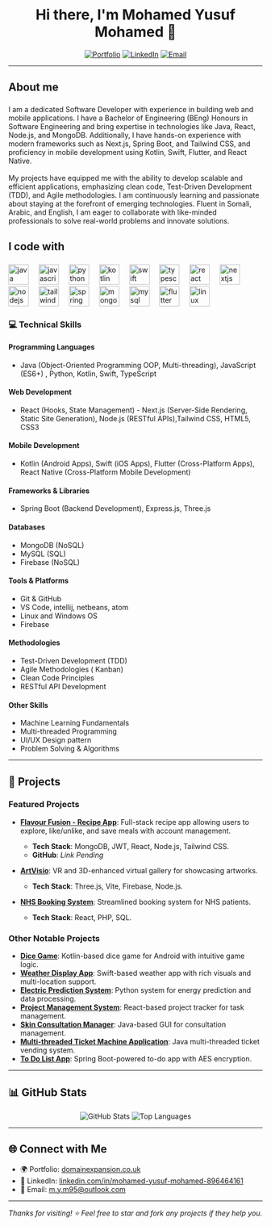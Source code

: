 <h1 align="center">Hi there, I'm Mohamed Yusuf Mohamed 👋</h1>

<p align="center">
  <a href="https://domainexpansion.co.uk/"><img src="https://img.shields.io/badge/-Portfolio-0A1F44?style=for-the-badge&logo=web&logoColor=white" alt="Portfolio"></a>
  <a href="https://www.linkedin.com/in/mohamed-yusuf-mohamed-896464161/"><img src="https://img.shields.io/badge/-LinkedIn-0077B5?style=for-the-badge&logo=linkedin" alt="LinkedIn"></a>
  <a href="mailto:m.y.m95@outlook.com"><img src="https://img.shields.io/badge/-Email-D14836?style=for-the-badge&logo=gmail&logoColor=white" alt="Email"></a>
</p>

---

<h2 align="left">About me</h2>

###

<p align="left">I am a dedicated Software Developer with experience in building web and mobile applications. I have a Bachelor of Engineering (BEng) Honours in Software Engineering and bring expertise in technologies like Java, React, Node.js, and MongoDB. Additionally, I have hands-on experience with modern frameworks such as Next.js, Spring Boot, and Tailwind CSS, and proficiency in mobile development using Kotlin, Swift, Flutter, and React Native.<br><br>My projects have equipped me with the ability to develop scalable and efficient applications, emphasizing clean code, Test-Driven Development (TDD), and Agile methodologies. I am continuously learning and passionate about staying at the forefront of emerging technologies. Fluent in Somali, Arabic, and English, I am eager to collaborate with like-minded professionals to solve real-world problems and innovate solutions.</p>

###

<h2 align="left">I code with</h2>

###

<div align="left">
  <img src="https://cdn.jsdelivr.net/gh/devicons/devicon/icons/java/java-original.svg" height="40" alt="java logo"  />
  <img width="12" />
  <img src="https://cdn.jsdelivr.net/gh/devicons/devicon/icons/javascript/javascript-original.svg" height="40" alt="javascript logo"  />
  <img width="12" />
  <img src="https://cdn.jsdelivr.net/gh/devicons/devicon/icons/python/python-original.svg" height="40" alt="python logo"  />
  <img width="12" />
  <img src="https://cdn.jsdelivr.net/gh/devicons/devicon/icons/kotlin/kotlin-original.svg" height="40" alt="kotlin logo"  />
  <img width="12" />
  <img src="https://cdn.jsdelivr.net/gh/devicons/devicon/icons/swift/swift-original.svg" height="40" alt="swift logo"  />
  <img width="12" />
  <img src="https://cdn.jsdelivr.net/gh/devicons/devicon/icons/typescript/typescript-original.svg" height="40" alt="typescript logo"  />
  <img width="12" />
  <img src="https://cdn.jsdelivr.net/gh/devicons/devicon/icons/react/react-original.svg" height="40" alt="react logo"  />
  <img width="12" />
  <img src="https://cdn.jsdelivr.net/gh/devicons/devicon/icons/nextjs/nextjs-original.svg" height="40" alt="nextjs logo"  />
  <img width="12" />
  <img src="https://cdn.jsdelivr.net/gh/devicons/devicon/icons/nodejs/nodejs-original.svg" height="40" alt="nodejs logo"  />
  <img width="12" />
  <img src="https://cdn.jsdelivr.net/gh/devicons/devicon/icons/tailwindcss/tailwindcss-plain-wordmark.svg" height="40" alt="tailwindcss logo" />
  <img width="12" />
  <img src="https://cdn.jsdelivr.net/gh/devicons/devicon/icons/spring/spring-original.svg" height="40" alt="spring logo"  />
  <img width="12" />
  <img src="https://cdn.jsdelivr.net/gh/devicons/devicon/icons/mongodb/mongodb-original.svg" height="40" alt="mongodb logo"  />
  <img width="12" />
  <img src="https://cdn.jsdelivr.net/gh/devicons/devicon/icons/mysql/mysql-original.svg" height="40" alt="mysql logo"  />
  <img width="12" />
  <img src="https://cdn.jsdelivr.net/gh/devicons/devicon/icons/flutter/flutter-original.svg" height="40" alt="flutter logo"  />
  <img width="12" />
  <img src="https://cdn.jsdelivr.net/gh/devicons/devicon/icons/linux/linux-original.svg" height="40" alt="linux logo"  />
</div>

### 💻 Technical Skills

#### **Programming Languages**
- Java (Object-Oriented Programming OOP, Multi-threading), JavaScript (ES6+) , Python, Kotlin, Swift, TypeScript

#### **Web Development**
- React (Hooks, State Management) - Next.js (Server-Side Rendering, Static Site Generation), Node.js (RESTful APIs),Tailwind CSS, HTML5, CSS3

#### **Mobile Development**

- Kotlin (Android Apps), Swift (iOS Apps),  Flutter (Cross-Platform Apps),  React Native (Cross-Platform Mobile Development)

#### **Frameworks & Libraries**
- Spring Boot (Backend Development), Express.js, Three.js

#### **Databases**
- MongoDB (NoSQL)
- MySQL (SQL)
- Firebase (NoSQL)

#### **Tools & Platforms**
- Git & GitHub
- VS Code, intellij, netbeans, atom
- Linux and Windows OS
- Firebase

#### **Methodologies**
- Test-Driven Development (TDD)
- Agile Methodologies ( Kanban)
- Clean Code Principles
- RESTful API Development

#### **Other Skills**
- Machine Learning Fundamentals
- Multi-threaded Programming
- UI/UX Design pattern
- Problem Solving & Algorithms

---

## 🚀 Projects

### Featured Projects
- **[Flavour Fusion - Recipe App](#)**: Full-stack recipe app allowing users to explore, like/unlike, and save meals with account management.
  - **Tech Stack**: MongoDB, JWT, React, Node.js, Tailwind CSS.
  - **GitHub**: *Link Pending*

- **[ArtVisio](https://github.com/Mohamed-Y-Mohamed/ArtVisio)**: VR and 3D-enhanced virtual gallery for showcasing artworks.
  - **Tech Stack**: Three.js, Vite, Firebase, Node.js.

- **[NHS Booking System](https://github.com/Mohamed-Y-Mohamed/SoftwareDevelopment-Group-E-Project)**: Streamlined booking system for NHS patients.
  - **Tech Stack**: React, PHP, SQL.

### Other Notable Projects
- **[Dice Game](https://github.com/Mohamed-Y-Mohamed/dice-game)**: Kotlin-based dice game for Android with intuitive game logic.
- **[Weather Display App](https://github.com/Mohamed-Y-Mohamed/weather-app)**: Swift-based weather app with rich visuals and multi-location support.
- **[Electric Prediction System](https://github.com/Mohamed-Y-Mohamed/electric-prediction)**: Python system for energy prediction and data processing.
- **[Project Management System](https://github.com/Mohamed-Y-Mohamed/project-management-system)**: React-based project tracker for task management.
- **[Skin Consultation Manager](https://github.com/Mohamed-Y-Mohamed/westminster-Skin-Consultation-Manager)**: Java-based GUI for consultation management.
- **[Multi-threaded Ticket Machine Application](https://github.com/Mohamed-Y-Mohamed/multi-threaded-ticket-machine-software)**: Java multi-threaded ticket vending system.
- **[To Do List App](https://github.com/Mohamed-Y-Mohamed/ToDoListApp2.0)**: Spring Boot-powered to-do app with AES encryption.

---

## 📊 GitHub Stats

<p align="center">
  <img src="https://github-readme-stats.vercel.app/api?username=Mohamed-Y-Mohamed&show_icons=true&theme=tokyonight" alt="GitHub Stats" />
  <img src="https://github-readme-stats.vercel.app/api/top-langs/?username=Mohamed-Y-Mohamed&layout=compact&theme=tokyonight" alt="Top Languages" />
</p>

---

## 🌐 Connect with Me

- 🌍 Portfolio: [domainexpansion.co.uk](https://domainexpansion.co.uk/)
- 💼 LinkedIn: [linkedin.com/in/mohamed-yusuf-mohamed-896464161](https://www.linkedin.com/in/mohamed-yusuf-mohamed-896464161/)
- 📧 Email: [m.y.m95@outlook.com](mailto:m.y.m95@outlook.com)

---

*Thanks for visiting! ⭐ Feel free to star and fork any projects if they help you.*

